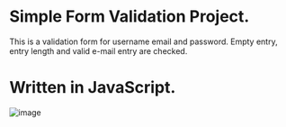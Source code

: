 # Simple Form Validation Project.

This is a validation form for username email and password.
Empty entry, entry length and valid e-mail entry are checked.

# Written in JavaScript.

![image](https://github.com/ulsogr/Validation-Form-Js/assets/156254932/c1fb8a12-18a0-4a58-8d5e-5aad4379fc07)
